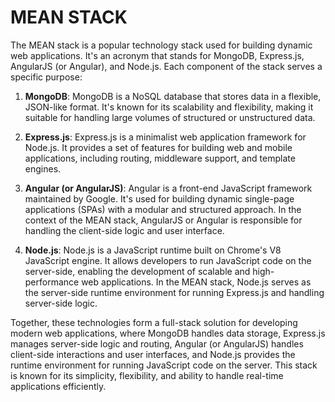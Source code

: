 # MEAN STACK

The MEAN stack is a popular technology stack used for building dynamic web applications. It's an acronym that stands for MongoDB, Express.js, AngularJS (or Angular), and Node.js. Each component of the stack serves a specific purpose:

1. **MongoDB**: MongoDB is a NoSQL database that stores data in a flexible, JSON-like format. It's known for its scalability and flexibility, making it suitable for handling large volumes of structured or unstructured data.

2. **Express.js**: Express.js is a minimalist web application framework for Node.js. It provides a set of features for building web and mobile applications, including routing, middleware support, and template engines.

3. **Angular (or AngularJS)**: Angular is a front-end JavaScript framework maintained by Google. It's used for building dynamic single-page applications (SPAs) with a modular and structured approach. In the context of the MEAN stack, AngularJS or Angular is responsible for handling the client-side logic and user interface.

4. **Node.js**: Node.js is a JavaScript runtime built on Chrome's V8 JavaScript engine. It allows developers to run JavaScript code on the server-side, enabling the development of scalable and high-performance web applications. In the MEAN stack, Node.js serves as the server-side runtime environment for running Express.js and handling server-side logic.

Together, these technologies form a full-stack solution for developing modern web applications, where MongoDB handles data storage, Express.js manages server-side logic and routing, Angular (or AngularJS) handles client-side interactions and user interfaces, and Node.js provides the runtime environment for running JavaScript code on the server. This stack is known for its simplicity, flexibility, and ability to handle real-time applications efficiently.
